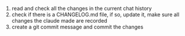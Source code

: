 1. read and check all the changes in the current chat history
2. check if there is a CHANGELOG.md file, if so, update it, make sure all changes the claude made are recorded
3. create a git commit message and commit the changes